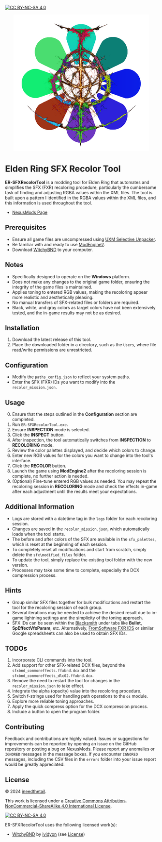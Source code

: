 [![CC BY-NC-SA 4.0][cc-by-nc-sa-shield]][cc-by-nc-sa]

<p align="center">
  <img src="https://github.com/tfb-sv/ER-SFXRecolorTool/blob/main/builders/recolor_logo.png?raw=true" />
</p>

# Elden Ring SFX Recolor Tool

**ER-SFXRecolorTool** is a modding tool for Elden Ring that automates and simplifies the SFX (FXR) recoloring procedure, particularly the cumbersome task of finding and adjusting RGBA values within the XML files. The tool is built upon a pattern I identified in the RGBA values within the XML files, and this information is used throughout the tool.

- [NexusMods Page](https://www.nexusmods.com/eldenring/mods/6795)

## Prerequisites
- Ensure all game files are uncompressed using [UXM Selective Unpacker](https://github.com/Nordgaren/UXM-Selective-Unpack.git).
- Be familiar with and ready to use [ModEngine2](https://github.com/soulsmods/ModEngine2.git).
- Download [WitchyBND](https://github.com/ividyon/WitchyBND.git) to your computer.

## Notes
- Specifically designed to operate on the **Windows** platform.
- Does not make any changes to the original game folder, ensuring the integrity of the game files is maintained.
- Applies toning to entered RGB values, making the recoloring appear more realistic and aesthetically pleasing.
- No manual transfers of SFX-related files or folders are required.
- Black, white, and gray colors as target colors have not been extensively tested, and the in-game results may not be as desired.

## Installation
1. Download the latest release of this tool.
2. Place the downloaded folder in a directory, such as the `Users`, where file read/write permissions are unrestricted.

## Configuration
- Modify the `paths_config.json` to reflect your system paths.
- Enter the SFX (FXR) IDs you want to modify into the `recolor_mission.json`.

## Usage
0. Ensure that the steps outlined in the **Configuration** section are completed.
1. Run `ER-SFXRecolorTool.exe`.
2. Ensure **INSPECTION** mode is selected.
3. Click the **INSPECT** button.
4. After inspection, the tool automatically switches from **INSPECTION** to **RECOLORING** mode.
5. Review the color palettes displayed, and decide which colors to change.
6. Enter new RGB values for the colors you want to change into the tool's interface.
7. Click the **RECOLOR** button.
8. Launch the game using **ModEngine2** after the recoloring session is complete, no further action is needed.
9. (Optional) Fine-tune entered RGB values as needed. You may repeat the recoloring session in **RECOLORING** mode and check the effects in-game after each adjustment until the results meet your expectations.

## Additional Information
- Logs are stored with a datetime tag in the `logs` folder for each recoloring session.
- Changes are saved in the `recolor_mission.json`, which automatically loads when the tool starts.
- The before and after colors of the SFX are available in the `sfx_palettes`, which is reset at the beginning of each session.
- To completely reset all modifications and start from scratch, simply delete the `sfx\modified_files` folder.
- To update the tool, simply replace the existing tool folder with the new version.
- Processes may take some time to complete, especially the DCX compression process.

## Hints
- Group similar SFX files together for bulk modifications and restart the tool for the recoloring session of each group.
- Several iterations may be needed to achieve the desired result due to in-game lightning settings and the simplicity of the toning approach.
- SFX IDs can be seen within the [Blacksmith](https://github.com/vawser/Smithbox.git) under tabs like **Bullet**, **SpEffectVfxParam**, etc. Alternatively, [FromSoftware FXR IDS](https://docs.google.com/spreadsheets/d/1gmUiSpJtxFFl0g04MWMIIs37W13Yjp-WUxtbyv99JIQ/edit?gid=866341224#gid=866341224) or similar Google spreadsheets can also be used to obtain SFX IDs.

## TODOs
1. Incorporate CLI commands into the tool.
2. Add support for other SFX-related DCX files, beyond the `sfxbnd_commoneffects.ffxbnd.dcx` and the `sfxbnd_commoneffects_dlc02.ffxbnd.dcx`.
3. Remove the need to restart the tool for changes in the `recolor_mission.json` to take effect.
4. Integrate the alpha (opacity) value into the recoloring procedure.
5. Switch f-strings used for handling path operations to the `os` module.
7. Explore more reliable toning approaches.
8. Apply the quick compress option for the DCX compression process.
9. Include a button to open the program folder.

## Contributing
Feedback and contributions are highly valued. Issues or suggestions for improvements can be reported by opening an issue on the GitHub repository or posting a bug on NexusMods. Please report any anomalies or `IGNORED` messages in the message boxes. If you encounter `IGNORED` messages, including the CSV files in the `errors` folder into your issue report would be greatly appreciated.

## License
© 2024 [ineedthetail](https://github.com/tfb-sv).

This work is licensed under a [Creative Commons Attribution-NonCommercial-ShareAlike 4.0 International License][cc-by-nc-sa].

[![CC BY-NC-SA 4.0][cc-by-nc-sa-image]][cc-by-nc-sa]

ER-SFXRecolorTool uses the following licensed work(s):
- [WitchyBND](https://github.com/ividyon/WitchyBND.git) by [ividyon](https://github.com/ividyon) (see [License](https://github.com/ividyon/WitchyBND/blob/main/LICENSE))

[cc-by-nc-sa]: http://creativecommons.org/licenses/by-nc-sa/4.0/
[cc-by-nc-sa-image]: https://licensebuttons.net/l/by-nc-sa/4.0/88x31.png
[cc-by-nc-sa-shield]: https://img.shields.io/badge/License-CC%20BY--NC--SA%204.0-lightgrey.svg
